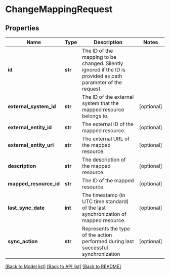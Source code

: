 # ChangeMappingRequest

## Properties
Name | Type | Description | Notes
------------ | ------------- | ------------- | -------------
**id** | **str** | The ID of the mapping to be changed. Silently ignored if the ID is provided as path parameter of the request. | 
**external_system_id** | **str** | The ID of the external system that the mapped resource belongs to. | [optional] 
**external_entity_id** | **str** | The external ID of the mapped resource. | [optional] 
**external_entity_url** | **str** | The external URL of the mapped resource. | [optional] 
**description** | **str** | The description of the mapped resource. | [optional] 
**mapped_resource_id** | **str** | The ID of the mapped resource. | [optional] 
**last_sync_date** | **int** | The timestamp (in UTC time standard) of the last synchronization of mapped resource. | [optional] 
**sync_action** | **str** | Represents the type of the action performed during last successful synchronization | [optional] 

[[Back to Model list]](../README.md#documentation-for-models) [[Back to API list]](../README.md#documentation-for-api-endpoints) [[Back to README]](../README.md)

